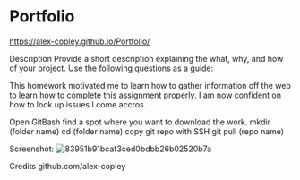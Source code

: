 # Portfolio 

https://alex-copley.github.io/Portfolio/

Description
Provide a short description explaining the what, why, and how of your project. Use the following questions as a guide:

This homework motivated me to learn how to gather information off the web to learn how to complete this assignment properly. I am now confident on how to look up issues I come accros.

Open GitBash
find a spot where you want to download the work.
mkdir (folder name)
cd (folder name)
copy git repo with SSH
git pull (repo name)

Screenshot:
![83951b91bcaf3ced0bdbb26b02520b7a](https://user-images.githubusercontent.com/75288748/129466164-99e67f8a-b9f8-45ca-b738-5d5ce7e0d24d.png)

Credits
github.com/alex-copley
